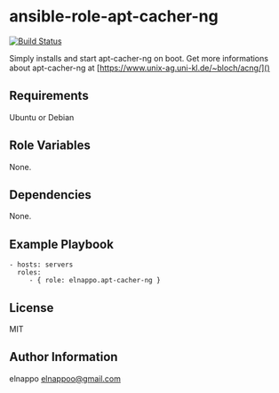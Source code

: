 ansible-role-apt-cacher-ng
=========
[![Build Status](https://travis-ci.org/elnappo/ansible-role-apt-cacher-ng.svg?branch=master)](https://travis-ci.org/elnappo/ansible-role-apt-cacher-ng)

Simply installs and start apt-cacher-ng on boot. Get more informations about apt-cacher-ng at [https://www.unix-ag.uni-kl.de/~bloch/acng/]()

Requirements
------------

Ubuntu or Debian

Role Variables
--------------

None.

Dependencies
------------

None.

Example Playbook
----------------

    - hosts: servers
      roles:
         - { role: elnappo.apt-cacher-ng }

License
-------

MIT

Author Information
------------------

elnappo <elnappoo@gmail.com>
